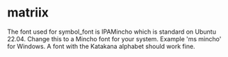 # matriix

The font used for symbol_font is IPAMincho which is standard on Ubuntu 22.04. Change this to a Mincho font for your system. Example 'ms mincho' for Windows. A font with the Katakana alphabet should work fine.
